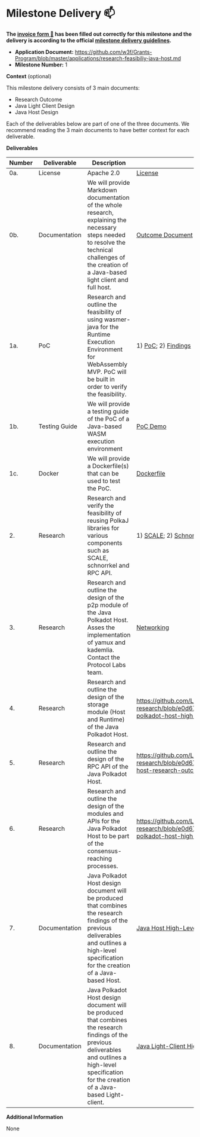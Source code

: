 # Milestone Delivery :mailbox:

**The [invoice form :pencil:](https://docs.google.com/forms/d/e/1FAIpQLSfmNYaoCgrxyhzgoKQ0ynQvnNRoTmgApz9NrMp-hd8mhIiO0A/viewform) has been filled out correctly for this milestone and the delivery is according to the official [milestone delivery guidelines](https://github.com/w3f/Grants-Program/blob/master/docs/Support%20Docs/milestone-deliverables-guidelines.md).**

- **Application Document:** https://github.com/w3f/Grants-Program/blob/master/applications/research-feasibiliy-java-host.md
- **Milestone Number:** 1

**Context** (optional)

This milestone delivery consists of 3 main documents:

- Research Outcome
- Java Light Client Design
- Java Host Design

Each of the deliverables below are part of one of the three documents. We recommend reading the 3 main documents to have
better context for each deliverable.

**Deliverables**

| Number | Deliverable   | Description                                                                                                                                                                                                 | Link                                                                                                                                                                                                                                                                                                                                                                                                                                                                                                          | Notes |
| ------ | ------------- | ----------------------------------------------------------------------------------------------------------------------------------------------------------------------------------------------------------- | ------------------------------------------------------------------------------------------------------------------------------------------------------------------------------------------------------------------------------------------------------------------------------------------------------------------------------------------------------------------------------------------------------------------------------------------------------------------------------------------------------------- | ----- |
| 0a.    | License       | Apache 2.0                                                                                                                                                                                                  | [License](https://github.com/LimeChain/java-host-research/blob/cf8bdc17d9f0422fa10b9d61000b7ef86563e9fc/LICENSE)                                                                                                                                                                                                                                                                                                                                                                                              |       |
| 0b.    | Documentation | We will provide Markdown documentation of the whole research, explaining the necessary steps needed to resolve the technical challenges of the creation of a Java-based light client and full host.         | [Outcome Document](https://github.com/LimeChain/java-host-research/blob/ad986c3dccdd5eef4fe4e79d7228ab98289d8a34/research/java-host-research-outcome.md)                                                                                                                                                                                                                                                                                                                                                      |       |
| 1a.    | PoC           | Research and outline the feasibility of using wasmer-java for the Runtime Execution Environment for WebAssembly MVP. PoC will be built in order to verify the feasibility.                                  | 1) [PoC](https://github.com/LimeChain/java-host-research/blob/e0d673177aec21dbc0ffe05bd249e54bb9ceef56/README.md#proof-of-concept-demo); 2) [Findings](https://github.com/LimeChain/java-host-research/blob/e0d673177aec21dbc0ffe05bd249e54bb9ceef56/research/java-host-research-outcome.md#wasm-execution-environment)                                                                                                                                                                                       |       |
| 1b.    | Testing Guide | We will provide a testing guide of the PoC of a Java-based WASM execution environment                                                                                                                       | [PoC Demo](https://github.com/LimeChain/java-host-research/blob/e0d673177aec21dbc0ffe05bd249e54bb9ceef56/README.md#proof-of-concept-demo)                                                                                                                                                                                                                                                                                                                                                                     |       |
| 1c.    | Docker        | We will provide a Dockerfile(s) that can be used to test the PoC.                                                                                                                                           | [Dockerfile](https://github.com/LimeChain/wasmer-java/blob/3c6ca0ed4d4882a62d5950fd506ab3d5bd287a37/Dockerfile)                                                                                                                                                                                                                                                                                                                                                                                               |       |
| 2.     | Research      | Research and verify the feasibility of reusing PolkaJ libraries for various components such as SCALE, schnorrkel and RPC API.                                                                               | 1) [SCALE](https://github.com/LimeChain/java-host-research/blob/e0d673177aec21dbc0ffe05bd249e54bb9ceef56/research/java-host-research-outcome.md#scale-codec); 2) [Schnorrkel](https://github.com/LimeChain/java-host-research/blob/e0d673177aec21dbc0ffe05bd249e54bb9ceef56/research/java-host-research-outcome.md#cryptographic-primitives); 3) [RPC API](https://github.com/LimeChain/java-host-research/blob/e0d673177aec21dbc0ffe05bd249e54bb9ceef56/research/java-host-research-outcome.md#json-rpc-api) |       |
| 3.     | Research      | Research and outline the design of the p2p module of the Java Polkadot Host. Asses the implementation of yamux and kademlia. Contact the Protocol Labs team.                                                | [Networking](https://github.com/LimeChain/java-host-research/blob/e0d673177aec21dbc0ffe05bd249e54bb9ceef56/research/java-host-research-outcome.md#networking)                                                                                                                                                                                                                                                                                                                                                 |
| 4.     | Research      | Research and outline the design of the storage module (Host and Runtime) of the Java Polkadot Host.                                                                                                         | https://github.com/LimeChain/java-host-research/blob/e0d673177aec21dbc0ffe05bd249e54bb9ceef56/research/java-polkadot-host-high-level-design.md                                                                                                                                                                                                                                                                                                                                                                |       |
| 5.     | Research      | Research and outline the design of the RPC API of the Java Polkadot Host.                                                                                                                                   | https://github.com/LimeChain/java-host-research/blob/e0d673177aec21dbc0ffe05bd249e54bb9ceef56/research/java-host-research-outcome.md#json-rpc-api                                                                                                                                                                                                                                                                                                                                                             |
| 6.     | Research      | Research and outline the design of the modules and APIs for the Java Polkadot Host to be part of the consensus-reaching processes.                                                                          | https://github.com/LimeChain/java-host-research/blob/e0d673177aec21dbc0ffe05bd249e54bb9ceef56/research/java-polkadot-host-high-level-design.md#consensus-reaching-process                                                                                                                                                                                                                                                                                                                                     |
| 7.     | Documentation | Java Polkadot Host design document will be produced that combines the research findings of the previous deliverables and outlines a high-level specification for the creation of a Java-based Host.         | [Java Host High-Level Design](https://github.com/LimeChain/java-host-research/blob/e0d673177aec21dbc0ffe05bd249e54bb9ceef56/research/java-polkadot-host-high-level-design.md)                                                                                                                                                                                                                                                                                                                                 |
| 8.     | Documentation | Java Polkadot Host design document will be produced that combines the research findings of the previous deliverables and outlines a high-level specification for the creation of a Java-based Light-client. | [Java Light-Client High-Level Design](https://github.com/LimeChain/java-host-research/blob/db6565151e21ef62bc28165751bf71706e5781f6/research/java-host-light-client-high-level-design.md)                                                                                                                                                                                                                                                                                                                     |

**Additional Information**

None
